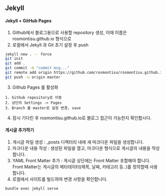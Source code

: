 ## Jekyll
#### Jekyll + GitHub Pages
1. Github에서 블로그용으로 사용할 repository 생성, 이때 이름은 rosmontisu.github.io 형식으로
2. 로컬에서 Jekyll 과 Git 초기 설정 후 push
```bash
jekyll new . -- force
git init
git add .
git commit -m "commit msg..."
git remote add origin https://github.com/rosmontisu/rosmontisu.github.io.git
git push -u origin master
```
3. Github Pages 를 활성화
```
1. Github repository로 이동
2. 상단의 Settings -> Pages
3. Branch 를 master로 설정 변경, save
```
4. 잠시 기다린 후 rosmontisu.github.io로 블로그 접근이 가능한지 확인합시다.
#### 게시글 추가하기
1. 게시글 파일 생성 : _posts 디렉터리 내에 새 마크다운 파일을 생성합니다.
2. 마크다운 내용 작성 : 생성된 파일을 열고, 마크다운 형식으로 게시글의 내용을 작성합니다. 
3. YAML Front Matter 추가 : 게시글 상단에는 Front Matter 포함해야 합니다. Front Matter는 게시글의 메타데이터(제목, 날짜, 카테고리 등..)를 정의할때 사용합니다.
4. 로컬에서 사이트를 빌드하여 변경 사항을 확인합니다.
```bash
bundle exec jekyll serve
```